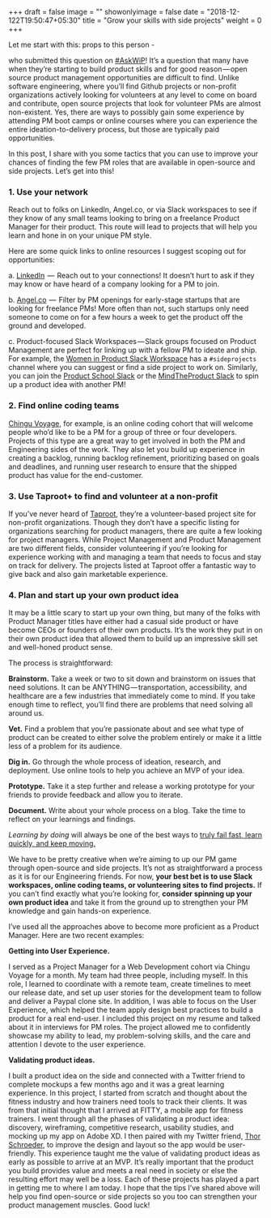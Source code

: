 +++
draft = false
image = ""
showonlyimage = false
date = "2018-12-122T19:50:47+05:30"
title = "Grow your skills with side projects"
weight = 0
+++

Let me start with this: props to this person -

<!--more-->

 who submitted this question on [#AskWiP](https://docs.google.com/forms/d/e/1FAIpQLSeXk5qS68rXZpfZufykIxTdS38QDzOcGYV06tE3bcVN-mGUqg/viewform)! It’s a question that many have when they’re starting to build product skills and for good reason — open source product management opportunities are difficult to find. Unlike software engineering, where you’ll find Github projects or non-profit organizations actively looking for volunteers at any level to come on board and contribute, open source projects that look for volunteer PMs are almost non-existent. Yes, there are ways to possibly gain some experience by attending PM boot camps or online courses where you can experience the entire ideation-to-delivery process, but those are typically paid opportunities.

In this post, I share with you some tactics that you can use to improve your chances of finding the few PM roles that are available in open-source and side projects. Let’s get into this!

### 1. Use your network

Reach out to folks on LinkedIn, Angel.co, or via Slack workspaces to see if they know of any small teams looking to bring on a freelance Product Manager for their product. This route will lead to projects that will help you learn and hone in on your unique PM style.

Here are some quick links to online resources I suggest scoping out for opportunities:

a. [LinkedIn](https://www.linkedin.com/)  —  Reach out to your connections! It doesn’t hurt to ask if they may know or have heard of a company looking for a PM to join.

b. [Angel.co](https://angel.co/)  —  Filter by PM openings for early-stage startups that are looking for freelance PMs! More often than not, such startups only need someone to come on for a few hours a week to get the product off the ground and developed.

c. Product-focused Slack Workspaces — Slack groups focused on Product Management are perfect for linking up with a fellow PM to ideate and ship. For example, the [Women in Product Slack Workspace](https://womeninproduct.com/) has a `#sideprojects` channel where you can suggest or find a side project to work on. Similarly, you can join the [Product School Slack](https://www.productschool.com/slack-community/) or the [MindTheProduct Slack](http://slack.mindtheproduct.com/) to spin up a product idea with another PM!

### 2. Find online coding teams

[Chingu Voyage](https://chingu.io/), for example, is an online coding cohort that will welcome people who’d like to be a PM for a group of three or four developers. Projects of this type are a great way to get involved in both the PM and Engineering sides of the work. They also let you build up experience in creating a backlog, running backlog refinement, prioritizing based on goals and deadlines, and running user research to ensure that the shipped product has value for the end-customer.

### 3. Use Taproot+ to find and volunteer at a non-profit

If you’ve never heard of [Taproot](https://taprootfoundation.org/), they’re a volunteer-based project site for non-profit organizations. Though they don’t have a specific listing for organizations searching for product managers, there are quite a few looking for project managers. While Project Management and Product Management are two different fields, consider volunteering if you’re looking for experience working with and managing a team that needs to focus and stay on track for delivery. The projects listed at Taproot offer a fantastic way to give back and also gain marketable experience.

### 4. Plan and start up your own product idea

It may be a little scary to start up your own thing, but many of the folks with Product Manager titles have either had a casual side product or have become CEOs or founders of their own products. It’s the work they put in on their own product idea that allowed them to build up an impressive skill set and well-honed product sense.

The process is straightforward:

**Brainstorm.** Take a week or two to sit down and brainstorm on issues that need solutions. It can be ANYTHING — transportation, accessibility, and healthcare are a few industries that immediately come to mind. If you take enough time to reflect, you’ll find there are problems that need solving all around us.

**Vet.** Find a problem that you’re passionate about and see what type of product can be created to either solve the problem entirely or make it a little less of a problem for its audience.

**Dig in.** Go through the whole process of ideation, research, and deployment. Use online tools to help you achieve an MVP of your idea.

**Prototype.** Take it a step further and release a working prototype for your friends to provide feedback and allow you to iterate.

**Document.** Write about your whole process on a blog. Take the time to reflect on your learnings and findings.

_Learning by doing_ will always be one of the best ways to [truly fail fast, learn quickly, and keep moving.](https://www.technologyreview.com/s/523651/startups-embrace-a-way-to-fail-fast/)

We have to be pretty creative when we’re aiming to up our PM game through open-source and side projects. It’s not as straightforward a process as it is for our Engineering friends. For now, **your best bet is to use Slack workspaces, online coding teams, or volunteering sites to find projects.** If you can’t find exactly what you’re looking for, **consider spinning up your own product idea** and take it from the ground up to strengthen your PM knowledge and gain hands-on experience.

I’ve used all the approaches above to become more proficient as a Product Manager. Here are two recent examples:

**Getting into User Experience.**

I served as a Project Manager for a Web Development cohort via Chingu Voyage for a month. My team had three people, including myself. In this role, I learned to coordinate with a remote team, create timelines to meet our release date, and set up user stories for the development team to follow and deliver a Paypal clone site. In addition, I was able to focus on the User Experience, which helped the team apply design best practices to build a product for a real end-user. I included this project on my resume and talked about it in interviews for PM roles. The project allowed me to confidently showcase my ability to lead, my problem-solving skills, and the care and attention I devote to the user experience.

**Validating product ideas.**

I built a product idea on the side and connected with a Twitter friend to complete mockups a few months ago and it was a great learning experience. In this project, I started from scratch and thought about the fitness industry and how trainers need tools to track their clients. It was from that initial thought that I arrived at FITTY, a mobile app for fitness trainers. I went through all the phases of validating a product idea: discovery, wireframing, competitive research, usability studies, and mocking up my app on Adobe XD. I then paired with my Twitter friend, [Thor Schroeder](https://twitter.com/thorms11), to improve the design and layout so the app would be user-friendly. This experience taught me the value of validating product ideas as early as possible to arrive at an MVP. It’s really important that the product you build provides value and meets a real need in society or else the resulting effort may well be a loss. Each of these projects has played a part in getting me to where I am today. I hope that the tips I’ve shared above will help you find open-source or side projects so you too can strengthen your product management muscles. Good luck!
